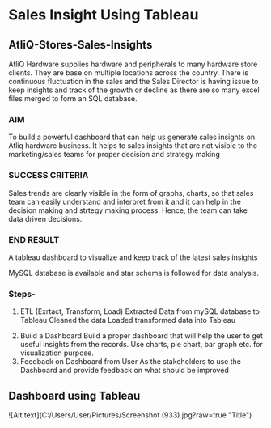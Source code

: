 # Sales Insight Using Tableau

## AtliQ-Stores-Sales-Insights

AtliQ Hardware supplies hardware and peripherals to many hardware store clients. They are base on multiple locations across the country. There is continuous fluctuation in the sales and the  Sales Director is having issue to keep insights and track of the growth or decline as there are so many excel files merged to form an SQL database.

### AIM
To build a powerful dashboard that can help us generate sales insights on Atliq hardware business. It helps to sales insights that are not visible to the marketing/sales teams for proper decision and strategy making

### SUCCESS CRITERIA
Sales trends are clearly visible in the form of graphs, charts, so that sales team can easily understand and interpret from it and it can help in the decision making and strtegy making process. Hence, the team can take data driven decisions.

### END RESULT
A tableau dashboard to visualize and keep track of the latest sales insights

MySQL database is available and star schema is followed for data analysis.

### Steps-
1.  ETL (Exrtact, Transform, Load)
Extracted Data from mySQL database to Tableau
Cleaned the data
Loaded transformed data into Tableau
2) Build a Dashboard
Build a proper dashboard that will help the user to get useful insights from the records. Use charts, pie chart, bar graph etc. for visualization purpose.
3) Feedback on Dashboard from User
As the stakeholders to use the Dashboard and provide feedback on what should be improved

## Dashboard using Tableau
![Alt text](C:/Users/User/Pictures/Screenshot (933).jpg?raw=true "Title")



